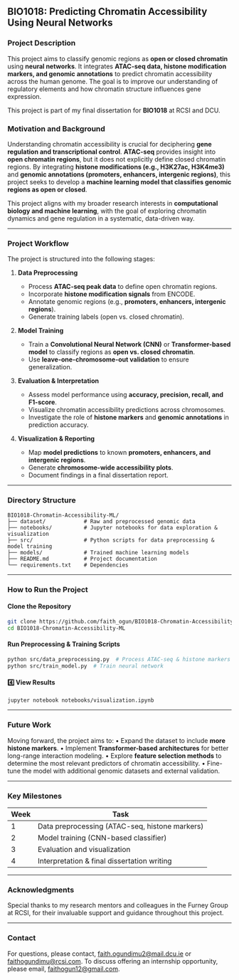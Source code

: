 ## BIO1018: Predicting Chromatin Accessibility Using Neural Networks

### **Project Description**
This project aims to classify genomic regions as **open or closed chromatin** using **neural networks**. It integrates **ATAC-seq data, histone modification markers, and genomic annotations** to predict chromatin accessibility across the human genome. The goal is to improve our understanding of regulatory elements and how chromatin structure influences gene expression.

This project is part of my final dissertation for **BIO1018** at RCSI and DCU.

### **Motivation and Background**
Understanding chromatin accessibility is crucial for deciphering **gene regulation and transcriptional control**. **ATAC-seq** provides insight into **open chromatin regions**, but it does not explicitly define closed chromatin regions. By integrating **histone modifications (e.g., H3K27ac, H3K4me3)** and **genomic annotations (promoters, enhancers, intergenic regions)**, this project seeks to develop a **machine learning model that classifies genomic regions as open or closed**.

This project aligns with my broader research interests in **computational biology and machine learning**, with the goal of exploring chromatin dynamics and gene regulation in a systematic, data-driven way.

---

### **Project Workflow**
The project is structured into the following stages:

1. **Data Preprocessing**
   - Process **ATAC-seq peak data** to define open chromatin regions.
   - Incorporate **histone modification signals** from ENCODE.
   - Annotate genomic regions (e.g., **promoters, enhancers, intergenic regions**).
   - Generate training labels (open vs. closed chromatin).

2. **Model Training**
   - Train a **Convolutional Neural Network (CNN)** or **Transformer-based model** to classify regions as **open vs. closed chromatin**.
   - Use **leave-one-chromosome-out validation** to ensure generalization.

3. **Evaluation & Interpretation**
   - Assess model performance using **accuracy, precision, recall, and F1-score**.
   - Visualize chromatin accessibility predictions across chromosomes.
   - Investigate the role of **histone markers** and **genomic annotations** in prediction accuracy.

4. **Visualization & Reporting**
   - Map **model predictions** to known **promoters, enhancers, and intergenic regions**.
   - Generate **chromosome-wide accessibility plots**.
   - Document findings in a final dissertation report.

---

### **Directory Structure**
```
BIO1018-Chromatin-Accessibility-ML/
├── dataset/            # Raw and preprocessed genomic data
├── notebooks/          # Jupyter notebooks for data exploration & visualization
├── src/                # Python scripts for data preprocessing & model training
├── models/             # Trained machine learning models
├── README.md           # Project documentation
└── requirements.txt    # Dependencies
```

---

### **How to Run the Project**
#### **Clone the Repository**
```bash
git clone https://github.com/faith_ogun/BIO1018-Chromatin-Accessibility-ML.git
cd BIO1018-Chromatin-Accessibility-ML
```

#### **Run Preprocessing & Training Scripts**
```bash
python src/data_preprocessing.py  # Process ATAC-seq & histone markers
python src/train_model.py  # Train neural network
```

#### **4️⃣ View Results**
```bash
jupyter notebook notebooks/visualization.ipynb
```

---

### **Future Work**
Moving forward, the project aims to:
• Expand the dataset to include **more histone markers**.
• Implement **Transformer-based architectures** for better long-range interaction modeling.
• Explore **feature selection methods** to determine the most relevant predictors of chromatin accessibility.
• Fine-tune the model with additional genomic datasets and external validation.

---

### **Key Milestones**
| Week | Task |
|------|------------------------------------------------|
| 1    | Data preprocessing (ATAC-seq, histone markers) |
| 2    | Model training (CNN-based classifier)         |
| 3    | Evaluation and visualization                  |
| 4    | Interpretation & final dissertation writing    |

---

### **Acknowledgments**
Special thanks to my research mentors and colleagues in the Furney Group at RCSI, for their invaluable support and guidance throughout this project.

---

### **Contact**
For questions, please contact, faith.ogundimu2@mail.dcu.ie or faithogundimu@rcsi.com. To discuss offering an internship opportunity, please email, faithogun12@gmail.com.

